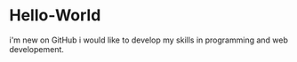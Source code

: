 # Hello-World
i'm new on GitHub
i would like to develop my skills in programming and web developement.

